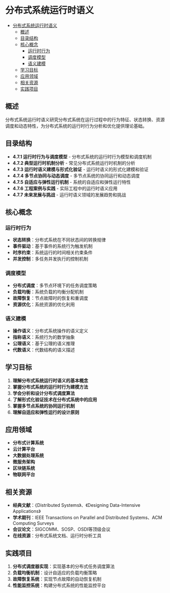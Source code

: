 # 分布式系统运行时语义


<!-- TOC START -->

- [分布式系统运行时语义](#分布式系统运行时语义)
  - [概述](#概述)
  - [目录结构](#目录结构)
  - [核心概念](#核心概念)
    - [运行时行为](#运行时行为)
    - [调度模型](#调度模型)
    - [语义建模](#语义建模)
  - [学习目标](#学习目标)
  - [应用领域](#应用领域)
  - [相关资源](#相关资源)
  - [实践项目](#实践项目)

<!-- TOC END -->

## 概述

分布式系统运行时语义研究分布式系统在运行过程中的行为特征、状态转换、资源调度和动态特性，为分布式系统的运行时行为分析和优化提供理论基础。

## 目录结构

- **4.7.1 运行时行为与调度模型** - 分布式系统的运行时行为模型和调度机制
- **4.7.2 典型运行时机制分析** - 常见分布式系统运行时机制的分析
- **4.7.3 运行时语义建模与形式化验证** - 运行时语义的形式化建模和验证
- **4.7.4 多节点协同与动态调度** - 多节点系统的协同运行和动态调度
- **4.7.5 自适应与弹性运行机制** - 系统的自适应和弹性运行特性
- **4.7.6 工程案例与实践** - 实际工程中的运行时语义应用
- **4.7.7 未来发展与挑战** - 运行时语义领域的发展趋势和挑战

## 核心概念

### 运行时行为

- **状态转换**：分布式系统在不同状态间的转换规律
- **事件驱动**：基于事件的系统行为触发机制
- **时序约束**：系统运行的时间相关约束条件
- **并发控制**：多任务并发执行的控制机制

### 调度模型

- **分布式调度**：多节点环境下的任务调度策略
- **负载均衡**：系统负载的均衡分配机制
- **故障恢复**：节点故障时的恢复和重调度
- **资源优化**：系统资源的优化利用

### 语义建模

- **操作语义**：分布式系统操作的语义定义
- **指称语义**：系统行为的数学抽象
- **公理语义**：基于公理的语义推理
- **代数语义**：代数结构的语义描述

## 学习目标

1. **理解分布式系统运行时语义的基本概念**
2. **掌握分布式系统的运行时行为建模方法**
3. **学会分析和设计分布式调度算法**
4. **了解形式化验证技术在分布式系统中的应用**
5. **掌握多节点系统的协同运行机制**
6. **理解自适应和弹性运行的设计原则**

## 应用领域

- **分布式计算系统**
- **云计算平台**
- **大数据处理系统**
- **微服务架构**
- **区块链系统**
- **物联网平台**

## 相关资源

- **经典文献**：《Distributed Systems》、《Designing Data-Intensive Applications》
- **学术期刊**：IEEE Transactions on Parallel and Distributed Systems、ACM Computing Surveys
- **会议论文**：SIGCOMM、SOSP、OSDI等顶级会议
- **在线资源**：分布式系统文档、运行时分析工具

## 实践项目

1. **分布式调度器实现**：实现基本的分布式任务调度算法
2. **负载均衡机制**：设计自适应的负载均衡策略
3. **故障恢复系统**：实现节点故障的自动恢复机制
4. **性能监控系统**：构建分布式系统的性能监控平台
